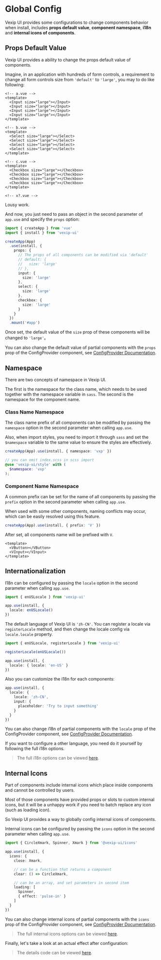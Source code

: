 # Global Config

Vexip UI provides some configurations to change components behavior when install, includes **props default value**, **component namespace**, **i18n** and **internal icons of components**.

## Props Default Value

Vexip UI provides a ability to change the props default value of components.

Imagine, in an application with hundreds of form controls, a requirement to change all form controls size from `'default'` to `'large'`, you may to do like following:

```vue
<!-- a.vue -->
<template>
  <Input size="large"></Input>
  <Input size="large"></Input>
  <Input size="large"></Input>
  <Input size="large"></Input>
</template>

<!-- b.vue -->
<template>
  <Select size="large"></Select>
  <Select size="large"></Select>
  <Select size="large"></Select>
  <Select size="large"></Select>
</template>

<!-- c.vue -->
<template>
  <Checkbox size="large"></Checkbox>
  <Checkbox size="large"></Checkbox>
  <Checkbox size="large"></Checkbox>
  <Checkbox size="large"></Checkbox>
</template>

<!-- x?.vue -->
```

Lousy work.

And now, you just need to pass an object in the second parameter of `app.use` and specify the `props` option:

```ts
import { createApp } from 'vue'
import { install } from 'vexip-ui'

createApp(App)
  .use(install, {
    props: {
      // The props of all components can be modified via 'default'
      // default: {
      //   size: 'large'
      // },
      input: {
        size: 'large'
      },
      select: {
        size: 'large'
      },
      checkbox: {
        size: 'large'
      }
    }
  })
  .mount('#app')
```

Once set, the default value of the `size` prop of these components will be changed to `'large'`。

You can also change the default value of partial components with the `props` prop of the ConfigProvider component, see [ConfigProvider Documentation](/en-US/component/config-provider).

## Namespace

There are two concepts of namespace in Vexip UI.

The first is the namespace for the class name, which needs to be used together with the namespace variable in `sass`. The second is the namespace for the component name.

### Class Name Namespace

The class name prefix of all components can be modified by passing the `namespace` option in the second parameter when calling `app.use`.

Also, when import styles, you need to import it through `sass` and set the `$namespace` variable to the same value to ensure the styles are effectively.

```ts
createApp(App).use(install, { namespace: 'vxp' })
```

```scss
// you can omit index.scss in scss import
@use 'vexip-ui/style' with (
  $namespace: 'vxp'
);
```

### Component Name Namespace

A common prefix can be set for the name of all components by passing the `prefix` option in the second parameter when calling `app.use`.

When used with some other components, naming conflicts may occur, which can be easily resolved using this feature.

```ts
createApp(App).use(install, { prefix: 'V' })
```

After set, all components name will be prefixed with `V`.

```vue
<template>
  <VButton></VButton>
  <VInput></VInput>
</template>
```

## Internationalization

I18n can be configured by passing the `locale` option in the second parameter when calling `app.use`.

```ts
import { enUSLocale } from 'vexip-ui'

app.use(install, {
  locale: enUSLocale()
})
```

The default language of Vexip UI is `'zh-CN'`. You can register a locale via `registerLocale` method, and then change the locale config via `locale.locale` property.

```ts
import { enUSLocale, registerLocale } from 'vexip-ui'

registerLocale(enUSLocale())

app.use(install, {
  locale: { locale: 'en-US' }
})
```

Also you can customize the i18n for each components:

```ts
app.use(install, {
  locale: {
    locale: 'zh-CN',
    input: {
      placeholder: 'Try to input something'
    }
  }
})
```

You can also change i18n of partial components with the `locale` prop of the ConfigProvider component, see [ConfigProvider Documentation](/en-US/component/config-provider).

If you want to configure a other language, you need do it yourself by following the full i18n options.

> The full i18n options can be viewed [here](https://github.com/vexip-ui/vexip-ui/blob/main/common/config/src/locale/helper.ts#L5).

## Internal Icons

Part of components include internal icons which place inside components and cannot be controlled by users.

Most of those components have provided props or slots to custom internal icons, but it will be a unhappy work if you need to batch replace any icon (such as loading icon).

So Vexip UI provides a way to globally config internal icons of components.

Internal icons can be configured by passing the `icons` option in the second parameter when calling `app.use`.

```ts
import { CircleXmark, Spinner, Xmark } from '@vexip-ui/icons'

app.use(install, {
  icons: {
    close: Xmark,

    // can be a function that returns a component
    clear: () => CircleXmark,

    // can be an array, and set parameters in second item
    loading: [
      Spinner,
      { effect: 'pulse-in' }
    ]
  }
})
```

You can also change internal icons of partial components with the `icons` prop of the ConfigProvider component, see [ConfigProvider Documentation](/en-US/component/config-provider).

> The full internal icons options can be viewed [here](https://github.com/vexip-ui/vexip-ui/blob/main/common/config/src/icons.ts#L88).

Finally, let's take a look at an actual effect after configuration:

<IconDemo></IconDemo>

> The details code can be viewed [here](https://github.com/vexip-ui/vexip-ui/blob/main/docs/common/icon-demo).
